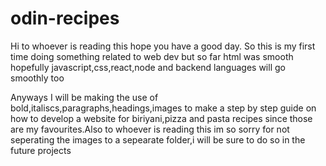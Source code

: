 # odin-recipes

Hi to whoever is reading this hope you have a good day. So this is my first time doing something related to web dev but so far html was smooth hopefully javascript,css,react,node and backend languages will go smoothly too

Anyways I will be making the use of bold,italiscs,paragraphs,headings,images to make a step by step guide on how to develop a website for biriyani,pizza and pasta recipes since those are my favourites.Also to whoever is reading this im so sorry for not seperating the images to a sepearate folder,i will be sure to do so in the future projects
